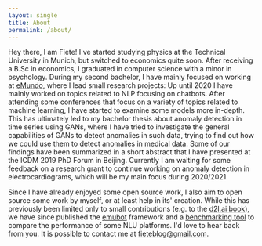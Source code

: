 ```yaml
---
layout: single
title: About
permalink: /about/
---
```


Hey there, I am Fiete! I've started studying physics at the Technical University in Munich, but switched to economics quite soon. After receiving a B.Sc in economics, I graduated in computer science with a minor in psychology. During my second bachelor, I have mainly focused on working at [eMundo](https://e-mundo.de/), where I lead small research projects: Up until 2020 I have mainly worked on topics related to NLP focusing on chatbots.
After attending some conferences that focus on a variety of topics related to machine learning, I have started to examine some models more in-depth. This has ultimately led to my bachelor thesis about anomaly detection in time series using GANs, where I have tried to investigate the general capabilities of GANs to detect anomalies in such data, trying to find out how we could use them to detect anomalies in medical data. Some of our findings have been summarized in a short abstract that I have presented at the ICDM 2019 PhD Forum in Beijing. Currently I am waiting for some feedback on a research grant to continue working on anomaly detection in electrocardiograms, which will be my main focus during 2020/2021.

Since I have already enjoyed some open source work, I also aim to open source some work by myself, or at least help in its' creation. While this has previously been limited only to small contributions (e.g. to the [d2l.ai book](https://www.d2l.ai/index.html)), we have since published the [emubot](https://github.com/emundo/emubot) framework and a [benchmarking tool](https://github.com/emundo/nlutestframework) to compare the performance of some NLU platforms.
I'd love to hear back from you. It is possible to contact me at [fieteblog@gmail.com](mailto:fieteblog-gmail.com).
